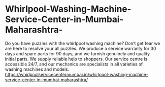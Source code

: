 # Whirlpool-Washing-Machine-Service-Center-in-Mumbai-Maharashtra-
Do you have puzzles with the whirlpool washing machine? Don’t get fear we are here to resolve your all puzzles. We produce a service warranty for 30 days and spare parts for 90 days, and we furnish genuinely and quality initial parts. We supply reliable help to shoppers. Our service centre is accessible 24/7, and our mechanics are specialists in all varieties of washing machines and models.  https://whirlpoolservicecentermumbai.in/whirlpool-washing-machine-service-center-in-mumbai-maharashtra/
